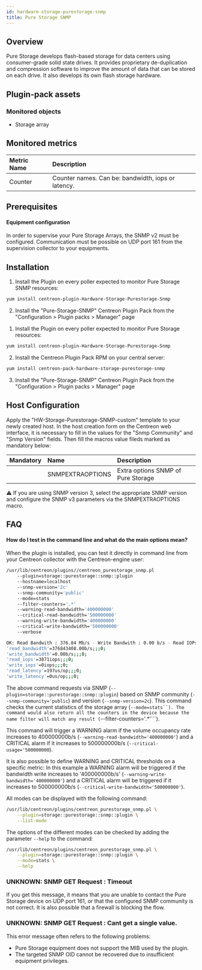 ```yaml
---
id: hardware-storage-purestorage-snmp
title: Pure Storage SNMP
---
```


## Overview

Pure Storage develops flash-based storage for data centers using consumer-grade solid state drives. 
It provides proprietary de-duplication and compression software to improve the amount of data that can be stored on each drive. 
It also develops its own flash storage hardware.

## Plugin-pack assets

### Monitored objects

* Storage array

## Monitored metrics 

<!--DOCUSAURUS_CODE_TABS-->
<!--Stats-->

| Metric Name        | Description                                                                                             |
| :----------------- | :------------------------------------------------------------------------------------------------------ |
| Counter            | Counter names. Can be: bandwidth, iops or latency.                                                      |

<!--END_DOCUSAURUS_CODE_TABS-->

## Prerequisites

#### Equipment configuration 
In order to supervise your Pure Storage Arrays, the SNMP v2 must be configured.
Communication must be possible on UDP port 161 from the supervision collector to your equipments.
 
## Installation

<!--DOCUSAURUS_CODE_TABS-->

<!--Online IMP Licence & IT-100 Editions-->

1. Install the Plugin on every poller expected to monitor Pure Storage SNMP resources:

```bash
yum install centreon-plugin-Hardware-Storage-Purestorage-Snmp
```

2. Install the "Pure-Storage-SNMP" Centreon Plugin Pack from the "Configuration > Plugin packs > Manager" page


<!--Offline IMP License-->

1. Install the Plugin on every poller expected to monitor Pure Storage resources:

```bash
yum install centreon-plugin-Hardware-Storage-Purestorage-Snmp
```

2. Install the Centreon Plugin Pack RPM on your central server:

```bash
yum install centreon-pack-hardware-storage-purestorage-snmp
```

3. Install the "Pure-Storage-SNMP" Centreon Plugin Pack from the "Configuration > Plugin packs > Manager" page

<!--END_DOCUSAURUS_CODE_TABS-->

## Host Configuration

Apply the "HW-Storage-Purestorage-SNMP-custom" template to your newly created host.
In the host creation form on the Centreon web interface, it is necessary to fill in the values for the "Snmp Community" and "Snmp Version" fields.
Then fill the macros value fileds marked as mandatory below:

| Mandatory   | Name                    | Description                                                                                 |
| :---------- | :---------------------- | :------------------------------------------------------------------------------------------ |
|             | SNMPEXTRAOPTIONS        | Extra options SNMP of Pure Storage                                                          |

:warning: If you are using SNMP version 3, select the appropriate SNMP version and configure the SNMP v3 parameters via the SNMPEXTRAOPTIONS macro.

## FAQ

#### How do I test in the command line and what do the main options mean?

When the plugin is installed, you can test it directly in command line from your Centreon collector with the Centreon-engine user:

```bash
/usr/lib/centreon/plugins//centreon_purestorage_snmp.pl
	--plugin=storage::purestorage::snmp::plugin
	--hostname=localhost
	--snmp-version='2c'
	--snmp-community='public' 
	--mode=stats
	--filter-counters='.*'
	--warning-read-bandwidth='400000000'
	--critical-read-bandwidth='500000000'
	--warning-write-bandwidth='400000000'
	--critical-write-bandwidth='500000000'
	--verbose

OK: Read Bandwith : 376.84 Mb/s - Write Bandwith : 0.00 b/s - Read IOPs : 3871 - Write IOPs : 0 - Read Latency : 197 us/op - Write Latency : 0 us/op | 
'read_bandwidth'=376843408.00b/s;;;0;
'write_bandwidth'=0.00b/s;;;0;
'read_iops'=3871iops;;;0;
'write_iops'=0iops;;;0;
'read_latency'=197us/op;;;0;
'write_latency'=0us/op;;;0;
```
The above command requests via SNMP (```--plugin=storage::purestorage::snmp::plugin```) based on SNMP community (```--snmp-community='public```) and version (```--snmp-version=2c```).
This command checks the current statistics of the storage array (```--mode=stats``).
The command would also return all the counters in the device because the name filter will match any result (```--filter-counters='.*'```).

This command will trigger a WARNING alarm if the volume occupancy rate increases to 400000000b/s (```--warning-read-bandwidth='400000000'```) and a CRITICAL alarm if it increases to 500000000b/s (```--critical-usage='500000000```). 

It is also possible to define WARNING and CRITICAL thresholds on a specific metric: 
In this example a WARNING alarm will be triggered if the bandwidth write increases to '400000000b/s' (```--warning-write-bandwidth='400000000'```) and a CRITICAL alarm will be triggered if it increases to 500000000b/s (```--critical-write-bandwidth='500000000'```).

All modes can be displayed with the following command:

```bash
/usr/lib/centreon/plugins/centreon_purestorage_snmp.pl \
    --plugin=storage::purestorage::snmp::plugin \
    --list-mode
```

The options of the different modes can be checked by adding the parameter ```--help``` to the command:

```bash
/usr/lib/centreon/plugins/centreon_purestorage_snmp.pl \
    --plugin=storage::purestorage::snmp::plugin \
    --mode=stats \
    --help
```

### UNKNOWN: SNMP GET Request : Timeout

If you get this message, it means that you are unable to contact the Pure Storage device on UDP port 161, or that the configured SNMP community is not correct. It is also possible that a firewall is blocking the flow.

### UNKNOWN: SNMP GET Request : Cant get a single value.

This error message often refers to the following problems: 
  - Pure Storage equipment does not support the MIB used by the plugin.
  - The targeted SNMP OID cannot be recovered due to insufficient equipment privileges.
